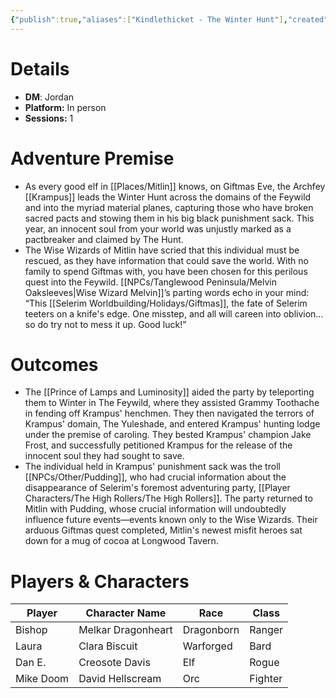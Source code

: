 ```yaml
---
{"publish":true,"aliases":["Kindlethicket - The Winter Hunt"],"created":"2025-10-16T09:27:58.000-04:00","modified":"2025-10-16T13:54:37.557-04:00","published":"2025-10-16T13:54:37.557-04:00","cssclasses":"","DM":"Jordan","Players":["Bishop","Laura","Dan E.","Mike Doom"],"Platform":"In person","Sessions":1,"Start Date":"2024-12-20"}
---
```


# Details
- **DM**: Jordan
- **Platform:** In person
- **Sessions:** 1

# Adventure Premise
- As every good elf in [[Places/Mitlin]] knows, on Giftmas Eve, the Archfey [[Krampus]] leads the Winter Hunt across the domains of the Feywild and into the myriad material planes, capturing those who have broken sacred pacts and stowing them in his big black punishment sack. This year, an innocent soul from your world was unjustly marked as a pactbreaker and claimed by The Hunt.
- The Wise Wizards of Mitlin have scried that this individual must be rescued, as they have information that could save the world. With no family to spend Giftmas with, you have been chosen for this perilous quest into the Feywild. [[NPCs/Tanglewood Peninsula/Melvin Oaksleeves\|Wise Wizard Melvin]]’s parting words echo in your mind: “This [[Selerim Worldbuilding/Holidays/Giftmas]], the fate of Selerim teeters on a knife's edge. One misstep, and all will careen into oblivion… so do try not to mess it up. Good luck!”

# Outcomes
- The [[Prince of Lamps and Luminosity]] aided the party by teleporting them to Winter in The Feywild, where they assisted Grammy Toothache in fending off Krampus' henchmen. They then navigated the terrors of Krampus' domain, The Yuleshade, and entered Krampus' hunting lodge under the premise of caroling. They bested Krampus' champion Jake Frost, and successfully petitioned Krampus for the release of the innocent soul they had sought to save.
- The individual held in Krampus' punishment sack was the troll [[NPCs/Other/Pudding]], who had crucial information about the disappearance of Selerim's foremost adventuring party, [[Player Characters/The High Rollers/The High Rollers]]. The party returned to Mitlin with Pudding, whose crucial information will undoubtedly influence future events—events known only to the Wise Wizards. Their arduous Giftmas quest completed, Mitlin's newest misfit heroes sat down for a mug of cocoa at Longwood Tavern.

# Players & Characters
| Player              | Character Name     | Race       | Class   |
| ------------------- | ------------------ | ---------- | ------- |
| Bishop | Melkar Dragonheart | Dragonborn | Ranger  |
| Laura | Clara Biscuit      | Warforged  | Bard    |
| Dan E. | Creosote Davis     | Elf        | Rogue   |
| Mike Doom | David Hellscream   | Orc        | Fighter |
